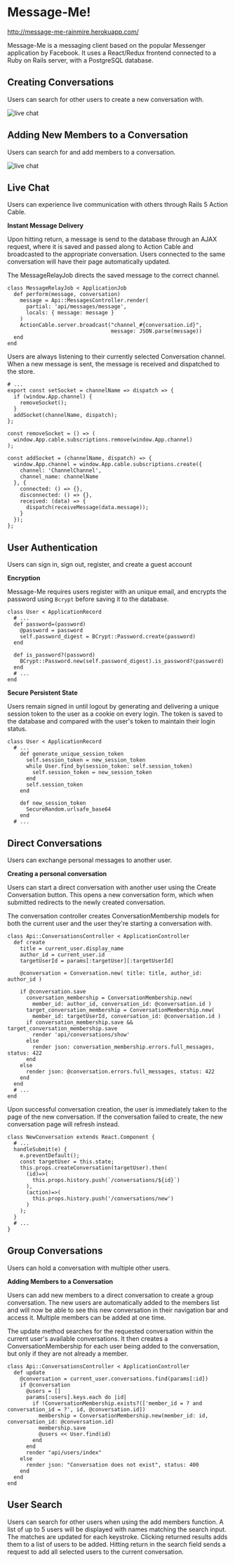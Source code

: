 # Message-Me!
http://message-me-rainmire.herokuapp.com/

Message-Me is a messaging client based on the popular Messenger application by Facebook. It uses a React/Redux frontend connected to a Ruby on Rails server, with a PostgreSQL database.


## Creating Conversations

Users can search for other users to create a new conversation with.

![live chat](docs/create_conversation/create_conversation.gif)

## Adding New Members to a Conversation

Users can search for and add members to a conversation.

![live chat](docs/add_members/add_members.gif)

## Live Chat

Users can experience live communication with others through Rails 5 Action Cable.

**Instant Message Delivery**

Upon hitting return, a message is send to the database through an AJAX request, where it is saved and passed along to Action Cable and broadcasted to the appropriate conversation. Users connected to the same conversation will have their page automatically updated.

The MessageRelayJob directs the saved message to the correct channel.

```
class MessageRelayJob < ApplicationJob
  def perform(message, conversation)
    message = Api::MessagesController.render(
      partial: 'api/messages/message',
      locals: { message: message }
    )
    ActionCable.server.broadcast("channel_#{conversation.id}",
                                 message: JSON.parse(message))
  end
end
```

Users are always listening to their currently selected Conversation channel. When a new message is sent, the message is received and dispatched to the store.

```
# ...
export const setSocket = channelName => dispatch => {
  if (window.App.channel) {
    removeSocket();
  }
  addSocket(channelName, dispatch);
};

const removeSocket = () => (
  window.App.cable.subscriptions.remove(window.App.channel)
);

const addSocket = (channelName, dispatch) => {
  window.App.channel = window.App.cable.subscriptions.create({
    channel: 'ChannelChannel',
    channel_name: channelName
  }, {
    connected: () => {},
    disconnected: () => {},
    received: (data) => {
      dispatch(receiveMessage(data.message));
    }
  });
};
```

## User Authentication

Users can sign in, sign out, register, and create a guest account

**Encryption**

Message-Me requires users register with an unique email, and encrypts the password using `Bcrypt` before saving it to the database.

```
class User < ApplicationRecord
  # ...
  def password=(password)
    @password = password
    self.password_digest = BCrypt::Password.create(password)
  end

  def is_password?(password)
    BCrypt::Password.new(self.password_digest).is_password?(password)
  end
  # ...
end
```

**Secure Persistent State**

Users remain signed in until logout by generating and delivering a unique session token to the user as a cookie on every login. The token is saved to the database and compared with the user's token to maintain their login status.

```
class User < ApplicationRecord
  # ...
    def generate_unique_session_token
      self.session_token = new_session_token
      while User.find_by(session_token: self.session_token)
        self.session_token = new_session_token
      end
      self.session_token
    end

    def new_session_token
      SecureRandom.urlsafe_base64
    end
  # ...
```

## Direct Conversations

Users can exchange personal messages to another user.

**Creating a personal conversation**

Users can start a direct conversation with another user using the Create Conversation button. This opens a new conversation form, which when submitted redirects to the newly created conversation.

The conversation controller creates ConversationMembership models for both the current user and the user they're starting a conversation with.

```
class Api::ConversationsController < ApplicationController
  def create
    title = current_user.display_name
    author_id = current_user.id
    targetUserId = params[:targetUser][:targetUserId]

    @conversation = Conversation.new( title: title, author_id: author_id )

    if @conversation.save
      conversation_membership = ConversationMembership.new(
        member_id: author_id, conversation_id: @conversation.id )
      target_conversation_membership = ConversationMembership.new(
        member_id: targetUserId, conversation_id: @conversation.id )
      if conversation_membership.save && target_conversation_membership.save
        render 'api/conversations/show'
      else
        render json: conversation_membership.errors.full_messages, status: 422
      end
    else
      render json: @conversation.errors.full_messages, status: 422
    end
  end
  # ...
end
```

Upon successful conversation creation, the user is immediately taken to the page of the new conversation. If the conversation failed to create, the new conversation page will refresh instead.

```
class NewConversation extends React.Component {
  # ...
  handleSubmit(e) {
    e.preventDefault();
    const targetUser = this.state;
    this.props.createConversation(targetUser).then(
      (id)=>(
        this.props.history.push(`/conversations/${id}`)
      ),
      (action)=>(
        this.props.history.push('/conversations/new')
      )
    );
  }
  # ...
}
```

## Group Conversations

Users can hold a conversation with multiple other users.

**Adding Members to a Conversation**

Users can add new members to a direct conversation to create a group conversation. The new users are automatically added to the members list and will now be able to see this new conversation in their navigation bar and access it. Multiple members can be added at one time.

The update method searches for the requested conversation within the current user's available conversations. It then creates a ConversationMembership for each user being added to the conversation, but only if they are not already a member.

```
class Api::ConversationsController < ApplicationController
  def update
    @conversation = current_user.conversations.find(params[:id])
    if @conversation
      @users = []
      params[:users].keys.each do |id|
        if !ConversationMembership.exists?(['member_id = ? and conversation_id = ?', id, @conversation.id])
          membership = ConversationMembership.new(member_id: id, conversation_id: @conversation.id)
          membership.save
          @users << User.find(id)
        end
      end
      render "api/users/index"
    else
      render json: "Conversation does not exist", status: 400
    end
  end
end
```

## User Search

Users can search for other users when using the add members function. A list of up to 5 users will be displayed with names matching the search input. The matches are updated for each keystroke. Clicking returned results adds them to a list of users to be added. Hitting return in the search field sends a request to add all selected users to the current conversation.

